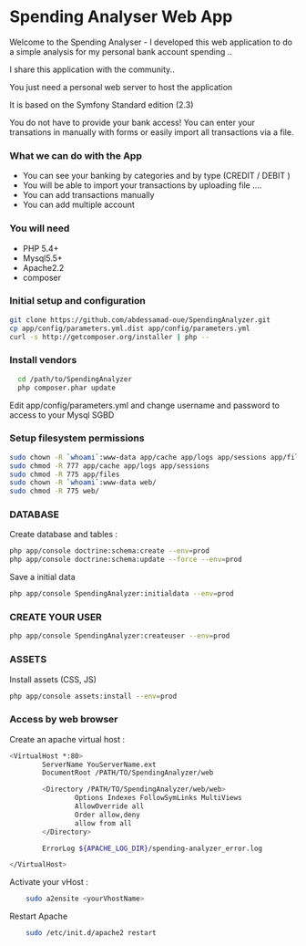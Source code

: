 Spending Analyser Web App
========================

Welcome to the Spending Analyser  - 
I developed this web application to 
do a simple analysis for my personal bank account spending ..

I share this application with the community..

You just need a personal web server to host the application 

It is based on the Symfony Standard edition (2.3) 

You do not have to provide your bank access!
You can enter your transations in manually with forms or easily import all transactions via a file.

### What we can do with the App

 - You can see your banking by categories and by type (CREDIT  / DEBIT ) 
 - You will be able to import your transactions by uploading file ....
 - You can add transactions manually
 - You can add multiple account


### You will need

 * PHP 5.4+
 * Mysql5.5+  
 * Apache2.2
 * composer
 

### Initial setup and configuration
```sh
git clone https://github.com/abdessamad-oue/SpendingAnalyzer.git
cp app/config/parameters.yml.dist app/config/parameters.yml
curl -s http://getcomposer.org/installer | php --

```
### Install vendors

```sh
  cd /path/to/SpendingAnalyzer
  php composer.phar update
```


Edit app/config/parameters.yml and change username and password to access to your Mysql SGBD

### Setup filesystem permissions


```sh
sudo chown -R `whoami`:www-data app/cache app/logs app/sessions app/files
sudo chmod -R 777 app/cache app/logs app/sessions
sudo chmod -R 775 app/files
sudo chown -R `whoami`:www-data web/
sudo chmod -R 775 web/
```

### DATABASE

Create database and tables :
 
```sh
php app/console doctrine:schema:create --env=prod
php app/console doctrine:schema:update --force --env=prod
```

Save a initial data 
```sh
php app/console SpendingAnalyzer:initialdata --env=prod
```

### CREATE YOUR USER
```sh
php app/console SpendingAnalyzer:createuser --env=prod
```

### ASSETS
Install assets (CSS, JS)

```sh
php app/console assets:install --env=prod
```

### Access by web browser

Create an apache virtual host :


```sh
<VirtualHost *:80>
        ServerName YouServerName.ext
        DocumentRoot /PATH/TO/SpendingAnalyzer/web

        <Directory /PATH/TO/SpendingAnalyzer/web/web>
                Options Indexes FollowSymLinks MultiViews
                AllowOverride all
                Order allow,deny
                allow from all
        </Directory>

        ErrorLog ${APACHE_LOG_DIR}/spending-analyzer_error.log

</VirtualHost>
```
Activate your vHost :

```sh
    sudo a2ensite <yourVhostName>
```
Restart Apache

```sh
    sudo /etc/init.d/apache2 restart
```


